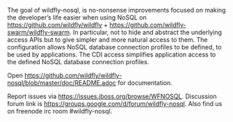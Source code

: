The goal of wildfly-nosql, is no-nonsense improvements focused on making the developer’s life easier when using NoSQL on https://github.com/wildfly/wildfly + https://github.com/wildfly-swarm/wildfly-swarm. In particular, not to hide and abstract the underlying access APIs but to give simpler and more natural access to them. The configuration allows NoSQL database connection profiles to be defined, to be used by applications. The CDI access simplifies application access to the defined NoSQL database connection profiles.

Open https://github.com/wildfly/wildfly-nosql/blob/master/doc/README.adoc for documentation.

Report issues via https://issues.jboss.org/browse/WFNOSQL.  Discussion forum link is https://groups.google.com/d/forum/wildfly-nosql.  Also find us on freenode irc room #wildfly-nosql.
